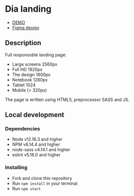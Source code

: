 
# Dia landing
- [DEMO](https://addkiwi.github.io/dia-landing/)
- [Figma design](https://www.figma.com/file/7qwsWggv9BAxMi2VPhBuPr/Air-(formerly-Dia))

## Description

Full responsoble landing page:
- Large screens 2560px
- Full HD 1920px
- The design 1600px
- Notebook 1280px
- Tablet 1024
- Mobile (> 320px)

The page is written using HTML5, preprocessor SASS and JS.
## Local development

### Dependencies
* Node v12.16.3 and higher
* NPM v6.14.4 and higher
* node-sass v4.14.1 and higher
* eslint v5.16.0 and higher



### Installing
* Fork and clone this repository
* Run `npm install` in your terminal
* Run `npm start`
